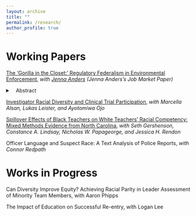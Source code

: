 ```yaml
---
layout: archive
title: ""
permalink: /research/
author_profile: true
---
```


Working Papers
======

[The ‘Gorilla in the Closet:’ Regulatory Federalism in Environmental Enforcement](http://jenna-anders.github.io/files/ac_epa.pdf), *with [Jenna Anders](http://www.jennaanders.com/) (Jenna Anders’s Job Market Paper)* 
<details>
 <summary>&nbsp;&nbsp;&nbsp;Abstract</summary>
 Will be posted November 2023.
</details>

[Investigator Racial Diversity and Clinical Trial Participation](https://www.nber.org/papers/w31732), *with Marcella Alsan, Lukas Leister, and Ayotomiwa Ojo*

[Spillover Effects of Black Teachers on White Teachers’ Racial Competency: Mixed Methods Evidence from North Carolina](https://docs.iza.org/dp16258.pdf), *with Seth Gershenson, Constance A. Lindsay, Nicholas W. Papageorge, and Jessica H. Rendon*

Officer Language and Suspect Race: A Text Analysis of Police Reports, *with Connor Redpath*

Works in Progress
======

Can Diversity Improve Equity? Achieving Racial Parity in Leader Assessment of Minority Team Members, with Aaron Phipps

The Impact of Education on Successful Re-entry, with Logan Lee
